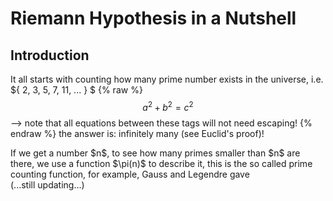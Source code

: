 # Riemann Hypothesis in a Nutshell

## Introduction
It all starts with counting how many prime number exists in the universe, i.e. ${ 2, 3, 5, 7, 11, ... \} $
 {% raw %}
  $$a^2 + b^2 = c^2$$ --> note that all equations between these tags will not need escaping! 
 {% endraw %}
the answer is: infinitely many (see Euclid's proof)!
<p/>
If we get a number $n$, to see how many primes smaller than $n$ are there, we use a function $\pi(n)$ to describe it, this is the so called prime counting function, for example, Gauss and Legendre gave
<br/>
(...still updating...)
